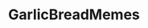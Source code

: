 ---
title: GarlicBreadMemes
crosslinks:
- grilledcheese
- KarmaCourt
- FreeCompliments
- causeWhyNotMate
- shitpost
- AgainstKarmaWhores
- gofuckyourself
- UnexpectedOuija
- HighQualityGifs
- hmmm
- mildlyinteresting
- u_DigitalizedOrange
- Ooer
- me_irl
- wholesomememes
- Drizzy
- notcirclejerk
- forhonor
- food
---